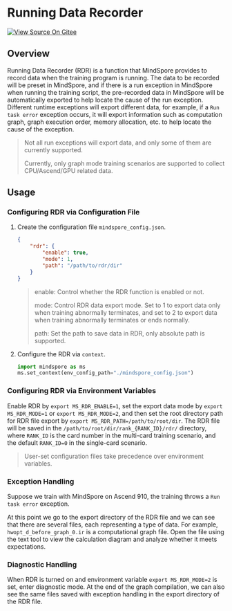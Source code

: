 # Running Data Recorder

[![View Source On Gitee](https://mindspore-website.obs.cn-north-4.myhuaweicloud.com/website-images/r2.1/resource/_static/logo_source_en.svg)](https://gitee.com/mindspore/docs/blob/r2.1/tutorials/experts/source_en/debug/rdr.md)

## Overview

Running Data Recorder (RDR) is a function that MindSpore provides to record data when the training program is running. The data to be recorded will be preset in MindSpore, and if there is a run exception in MindSpore when running the training script, the pre-recorded data in MindSpore will be automatically exported to help locate the cause of the run exception. Different runtime exceptions will export different data, for example, if a `Run task error` exception occurs, it will export information such as computation graph, graph execution order, memory allocation, etc. to help locate the cause of the exception.

> Not all run exceptions will export data, and only some of them are currently supported.
>
> Currently, only graph mode training scenarios are supported to collect CPU/Ascend/GPU related data.

## Usage

### Configuring RDR via Configuration File

1. Create the configuration file `mindspore_config.json`.

    ```json
    {
        "rdr": {
            "enable": true,
            "mode": 1,
            "path": "/path/to/rdr/dir"
        }
    }
    ```

    > enable: Control whether the RDR function is enabled or not.
    >
    > mode: Control RDR data export mode. Set to 1 to export data only when training abnormally terminates, and set to 2 to export data when training abnormally terminates or ends normally.
    >
    > path: Set the path to save data in RDR, only absolute path is supported.

2. Configure the RDR via `context`.

    ```python
    import mindspore as ms
    ms.set_context(env_config_path="./mindspore_config.json")
    ```

### Configuring RDR via Environment Variables

Enable RDR by `export MS_RDR_ENABLE=1`, set the export data mode by `export MS_RDR_MODE=1` or `export MS_RDR_MODE=2`, and then set the root directory path for RDR file export by `export MS_RDR_PATH=/path/to/root/dir`. The RDR file will be saved in the `/path/to/root/dir/rank_{RANK_ID}/rdr/` directory, where `RANK_ID` is the card number in the multi-card training scenario, and the default `RANK_ID=0` in the single-card scenario.

> User-set configuration files take precedence over environment variables.

### Exception Handling

Suppose we train with MindSpore on Ascend 910, the training throws a `Run task error` exception.

At this point we go to the export directory of the RDR file and we can see that there are several files, each representing a type of data. For example, `hwopt_d_before_graph_0.ir` is a computational graph file. Open the file using the text tool to view the calculation diagram and analyze whether it meets expectations.

### Diagnostic Handling

When RDR is turned on and environment variable `export MS_RDR_MODE=2` is set, enter diagnostic mode. At the end of the graph compilation, we can also see the same files saved with exception handling in the export directory of the RDR file.
